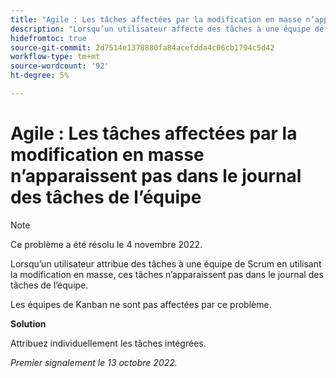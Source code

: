 ```yaml
---
title: "Agile : Les tâches affectées par la modification en masse n’apparaissent pas dans le journal de l’équipe"
description: "Lorsqu’un utilisateur affecte des tâches à une équipe de Scrum en utilisant la modification en masse, ces tâches n’apparaissent pas dans le journal des tâches de l’équipe."
hidefromtoc: true
source-git-commit: 2d7514e1378880fa84acefdda4c06cb1794c5d42
workflow-type: tm+mt
source-wordcount: '92'
ht-degree: 5%

---
```



# Agile : Les tâches affectées par la modification en masse n’apparaissent pas dans le journal des tâches de l’équipe

>[!NOTE]
>
>Ce problème a été résolu le 4 novembre 2022.

Lorsqu’un utilisateur attribue des tâches à une équipe de Scrum en utilisant la modification en masse, ces tâches n’apparaissent pas dans le journal des tâches de l’équipe.

Les équipes de Kanban ne sont pas affectées par ce problème.

**Solution**

Attribuez individuellement les tâches intégrées.

_Premier signalement le 13 octobre 2022._


